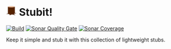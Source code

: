 # <img alt="Stubit logo" src="logo.svg" style="width:1em;height:1em"/> Stubit!
[![Build](https://github.com/mkutz/shakespeare/actions/workflows/build-main.yml/badge.svg)](https://github.com/mkutz/stubit/actions/workflows/build-main.yml)
[![Sonar Quality Gate](https://img.shields.io/sonar/quality_gate/mkutz_shakespeare?server=https%3A%2F%2Fsonarcloud.io)](https://sonarcloud.io/dashboard?id=mkutz_stubit)
[![Sonar Coverage](https://img.shields.io/sonar/coverage/mkutz_stubit?server=http%3A%2F%2Fsonarcloud.io)](https://sonarcloud.io/dashboard?id=mkutz_stubit)

Keep it simple and stub it with this collection of lightweight stubs.
